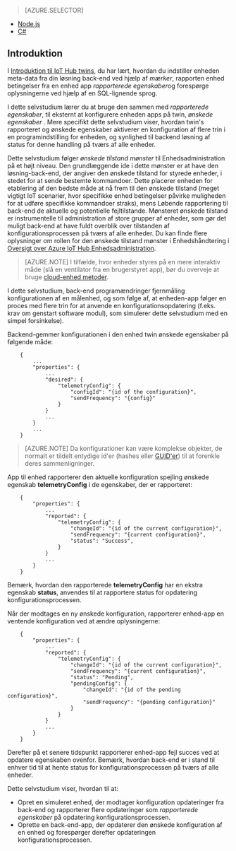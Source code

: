 > [AZURE.SELECTOR]
- [Node.js](../articles/iot-hub/iot-hub-node-node-twin-how-to-configure.md)
- [C#](../articles/iot-hub/iot-hub-csharp-node-twin-how-to-configure.md)

## <a name="introduction"></a>Introduktion

I [Introduktion til IoT Hub twins][lnk-twin-tutorial], du har lært, hvordan du indstiller enheden meta-data fra din løsning back-end ved hjælp af *mærker*, rapporten enhed betingelser fra en enhed app *rapporterede egenskaber*og forespørge oplysningerne ved hjælp af en SQL-lignende sprog.

I dette selvstudium lærer du at bruge den sammen med *rapporterede egenskaber*, til eksternt at konfigurere enheden apps på twin, *ønskede egenskaber* . Mere specifikt dette selvstudium viser, hvordan twin's rapporteret og ønskede egenskaber aktiverer en konfiguration af flere trin i en programindstilling for enheden, og synlighed til backend løsning af status for denne handling på tværs af alle enheder.

Dette selvstudium følger *ønskede tilstand mønster* til Enhedsadministration på et højt niveau. Den grundlæggende ide i dette mønster er at have den løsning-back-end, der angiver den ønskede tilstand for styrede enheder, i stedet for at sende bestemte kommandoer. Dette placerer enheden for etablering af den bedste måde at nå frem til den ønskede tilstand (meget vigtigt IoT scenarier, hvor specifikke enhed betingelser påvirke muligheden for at udføre specifikke kommandoer straks), mens Løbende rapportering til back-end de aktuelle og potentielle fejltilstande. Mønsteret ønskede tilstand er instrumentelle til administration af store grupper af enheder, som gør det muligt back-end at have fuldt overblik over tilstanden af konfigurationsprocessen på tværs af alle enheder.
Du kan finde flere oplysninger om rollen for den ønskede tilstand mønster i Enhedshåndtering i [Oversigt over Azure IoT Hub Enhedsadministration][lnk-dm-overview].

> [AZURE.NOTE] I tilfælde, hvor enheder styres på en mere interaktiv måde (slå en ventilator fra en brugerstyret app), bør du overveje at bruge [cloud-enhed metoder][lnk-methods].

I dette selvstudium, back-end programændringer fjernmåling konfigurationen af en målenhed, og som følge af, at enheden-app følger en proces med flere trin for at anvende en konfigurationsopdatering (f.eks. krav om genstart software modul), som simulerer dette selvstudium med en simpel forsinkelse).

Backend-gemmer konfigurationen i den enhed twin ønskede egenskaber på følgende måde:

        {
            ...
            "properties": {
                ...
                "desired": {
                    "telemetryConfig": {
                        "configId": "{id of the configuration}",
                        "sendFrequency": "{config}"
                    }
                }
                ...
            }
            ...
        }

> [AZURE.NOTE] Da konfigurationer kan være komplekse objekter, de normalt er tildelt entydige id'er (hashes eller [GUID'er][lnk-guid]) til at forenkle deres sammenligninger.

App til enhed rapporterer den aktuelle konfiguration spejling ønskede egenskab **telemetryConfig** i de egenskaber, der er rapporteret:

        {
            "properties": {
                ...
                "reported": {
                    "telemetryConfig": {
                        "changeId": "{id of the current configuration}",
                        "sendFrequency": "{current configuration}",
                        "status": "Success",
                    }
                }
                ...
            }
        }

Bemærk, hvordan den rapporterede **telemetryConfig** har en ekstra egenskab **status**, anvendes til at rapportere status for opdatering konfigurationsprocessen.

Når der modtages en ny ønskede konfiguration, rapporterer enhed-app en ventende konfiguration ved at ændre oplysningerne:

        {
            "properties": {
                ...
                "reported": {
                    "telemetryConfig": {
                        "changeId": "{id of the current configuration}",
                        "sendFrequency": "{current configuration}",
                        "status": "Pending",
                        "pendingConfig": {
                            "changeId": "{id of the pending configuration}",
                            "sendFrequency": "{pending configuration}"
                        }
                    }
                }
                ...
            }
        }

Derefter på et senere tidspunkt rapporterer enhed-app fejl succes ved at opdatere egenskaben ovenfor.
Bemærk, hvordan back-end er i stand til enhver tid til at hente status for konfigurationsprocessen på tværs af alle enheder.

Dette selvstudium viser, hvordan til at:

- Opret en simuleret enhed, der modtager konfiguration opdateringer fra back-end og rapporterer flere opdateringer som *rapporterede egenskaber* på opdatering konfigurationsprocessen.
- Oprette en back-end-app, der opdaterer den ønskede konfiguration af en enhed og forespørger derefter opdateringen konfigurationsprocessen.

<!-- links -->

[lnk-methods]: ../articles/iot-hub/iot-hub-devguide-direct-methods.md
[lnk-dm-overview]: ../articles/iot-hub/iot-hub-device-management-overview.md
[lnk-twin-tutorial]: ../articles/iot-hub/iot-hub-node-node-twin-getstarted.md
[lnk-guid]: https://en.wikipedia.org/wiki/Globally_unique_identifier